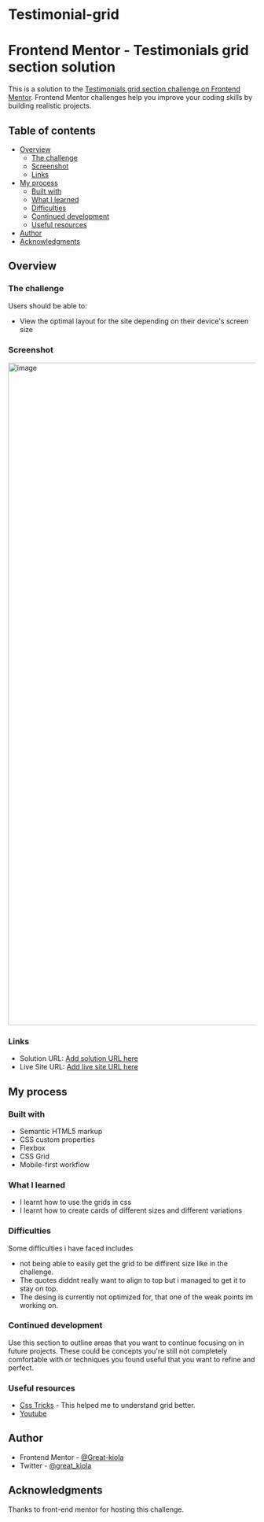 # Testimonial-grid
# Frontend Mentor - Testimonials grid section solution

This is a solution to the [Testimonials grid section challenge on Frontend Mentor](https://www.frontendmentor.io/challenges/testimonials-grid-section-Nnw6J7Un7). Frontend Mentor challenges help you improve your coding skills by building realistic projects. 

## Table of contents

- [Overview](#overview)
  - [The challenge](#the-challenge)
  - [Screenshot](#screenshot)
  - [Links](#links)
- [My process](#my-process)
  - [Built with](#built-with)
  - [What I learned](#what-i-learned)
  - [Difficulties](#difficulties)
  - [Continued development](#continued-development)
  - [Useful resources](#useful-resources)
- [Author](#author)
- [Acknowledgments](#acknowledgments)

## Overview

### The challenge

Users should be able to:

- View the optimal layout for the site depending on their device's screen size

### Screenshot

<img width="1347" alt="image" src="https://user-images.githubusercontent.com/117322790/227934724-ac8d1fcb-a0dc-4fa2-a3a7-51c078b496de.png">


### Links

- Solution URL: [Add solution URL here](https://github.com/Great-kiola/Testimonial-grid)
- Live Site URL: [Add live site URL here](https://your-live-site-url.com)

## My process

### Built with

- Semantic HTML5 markup
- CSS custom properties
- Flexbox
- CSS Grid
- Mobile-first workflow


### What I learned

- I learnt how to use the grids in css
- I learnt how to create cards of different sizes and different variations

### Difficulties
Some difficulties i have faced includes
- not being able to easily get the grid to be diffirent size like in the challenge.
- The quotes diddnt really want to align to top but i managed to get it to stay on top.
- The desing is currently not optimized for, that one of the weak points im working on. 

### Continued development

Use this section to outline areas that you want to continue focusing on in future projects. These could be concepts you're still not completely comfortable with or techniques you found useful that you want to refine and perfect.

### Useful resources

- [Css Tricks](https://css-tricks.com/snippets/css/complete-guide-grid/#prop-display) - This helped me to understand grid better.
- [ Youtube](https://www.youtube.com)

## Author

- Frontend Mentor - [@Great-kiola](https://www.frontendmentor.io/profile/Great-kiola)
- Twitter - [@great_kiola](https://www.twitter.com/great-kiola)

## Acknowledgments

Thanks to front-end mentor for hosting this challenge.

